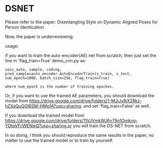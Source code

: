 # DSNET

Please refer to the paper: Disentangling Style on Dynamic Aligned Poses for Person Identication

Now, the paper is underreviewing.

usage:

if you want to train the auto-encoder(AE) net from scratch, then just set the line in 'flag_train=True' demo_cnn.py as:

    sess_auto, sample, coding, pred_sample=auto_encoder.AutoEncoderTrain(x_train, x_test, num_epoch=1000, batch_size=256, flag_train=True)
    
    where num_epoch is the number of training epoches.
    
Or, if you want to use the trained AE parameters, you should download the model from https://drive.google.com/drive/folders/1-MJjJv8iX2Rkz-hZXaQuQGI6SM-HMp1A?usp=sharing. and set 'flag_train=False' as well.
    
If you download the trained model from https://drive.google.com/drive/folders/11VJVmkWJ6y79o1Omkng-YDtpVFcWENwQ?usp=sharing,or you will train the DS-NET from scratch. 

In so doing, I think you should reproduce the same results in the paper, no matter to use the trained model or to train by yourself.
    

